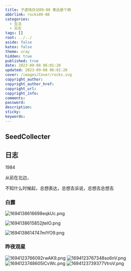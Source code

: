```yaml
---
title: 子虚栈日记09-08 表达是个病
abbrlink: rocks09-08
categories:
  - 生活
  - 日志
tags: []
root: ../../
aside: false
katex: false
theme: xray
hidden: true
published: true
date: 2023-09-08 06:01:20
updated: 2023-09-08 06:01:20
cover: /images/Cover/rocks.svg
copyright_author: 
copyright_author_href: 
copyright_url: 
copyright_info: 
comments: 
password: 
description: 
sticky: 
keywords:
---
```

## SeedCollecter




## 日志

1984


从前在北边，


不知什么时候起，总想表达，总想去诉说，总想去总想去



### 白露
![1694138616698eqkUc.png](https://s2.loli.net/2023/09/08/jH2itSPcE5gUeQ7.png)

![1694138615852jteIO.png](https://s2.loli.net/2023/09/08/jW8XiMwzOxyuRJ3.png)

![1694138614747mlYO9.png](https://s2.loli.net/2023/09/08/JOMpzR6eCLrNykQ.png)

### 昨夜观星

![1694123766092rwAK9.png](https://s2.loli.net/2023/09/08/PCshYw35fNKgqBV.png)
![1694123767348so6nV.png](https://s2.loli.net/2023/09/08/Lls8wkQPtjmWVvn.png)
![1694123748605ICvWc.png](https://s2.loli.net/2023/09/08/S48U3tYHAuRWCqw.png)
![1694123739377VtroV.png](https://s2.loli.net/2023/09/08/2BTw7myYDWgXSFJ.png)